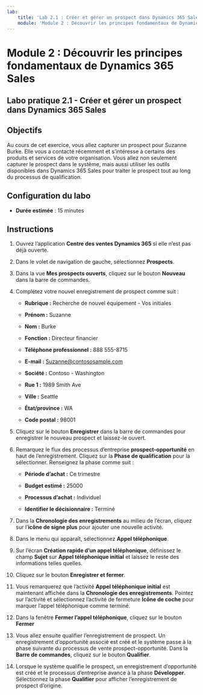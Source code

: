 ```yaml
---
lab:
    title: 'Lab 2.1 : Créer et gérer un prospect dans Dynamics 365 Sales'
    module: 'Module 2 : Découvrir les principes fondamentaux de Dynamics 365 Sales'
---
```


Module 2 : Découvrir les principes fondamentaux de Dynamics 365 Sales
========================

## Labo pratique 2.1 - Créer et gérer un prospect dans Dynamics 365 Sales

## Objectifs

Au cours de cet exercice, vous allez capturer un prospect pour Suzanne Burke. Elle vous a contacté récemment et s’intéresse à certains des produits et services de votre organisation. Vous allez non seulement capturer le prospect dans le système, mais aussi utiliser les outils disponibles dans Dynamics 365 Sales pour traiter le prospect tout au long du processus de qualification.


## Configuration du labo

  - **Durée estimée** : 15 minutes

## Instructions

1. Ouvrez l’application **Centre des ventes Dynamics 365** si elle n’est pas déjà ouverte. 

2. Dans le volet de navigation de gauche, sélectionnez **Prospects**. 

3. Dans la vue **Mes prospects ouverts**, cliquez sur le bouton **Nouveau** dans la barre de commandes.

4. Complétez votre nouvel enregistrement de prospect comme suit :

	- **Rubrique :** Recherche de nouvel équipement - Vos initiales

	- **Prénom :** Suzanne

	- **Nom :** Burke

	- **Fonction :** Directeur financier

	- **Téléphone professionnel :** 888 555-8715

	- **E-mail :** Suzanne@contososample.com

	- **Société :** Contoso - Washington

	- **Rue 1 :** 1989 Smith Ave

	- **Ville :** Seattle

	- **État/province :** WA

	- **Code postal :** 98001 

5. Cliquez sur le bouton **Enregistrer** dans la barre de commandes pour enregistrer le nouveau prospect et laissez-le ouvert.

6. Remarquez le flux des processus d’entreprise **prospect-opportunité** en haut de l’enregistrement. Cliquez sur la **Phase de qualification** pour la sélectionner. Renseignez la phase comme suit :

	- **Période d’achat :** Ce trimestre

	- **Budget estimé :** 25000 

	- **Processus d’achat :** Individuel

	- **Identifier le décisionnaire :** Terminé

7. Dans la **Chronologie des enregistrements** au milieu de l’écran, cliquez sur l’**icône de signe plus** pour ajouter une nouvelle activité. 

8. Dans le menu qui apparaît, sélectionnez **Appel téléphonique**.

9. Sur l’écran **Création rapide d’un appel téléphonique**, définissez le champ **Sujet** sur **Appel téléphonique initial** et laissez le reste des informations telles quelles. 

10. Cliquez sur le bouton **Enregistrer et fermer**.

11. Vous remarquerez que l’activité **Appel téléphonique initial** est maintenant affichée dans la **Chronologie des enregistrements**. Pointez sur l’activité et sélectionnez l’activité de fermeture **Icône de coche** pour marquer l’appel téléphonique comme terminé. 

12. Dans la fenêtre **Fermer l’appel téléphonique**, cliquez sur le bouton **Fermer** 

13. Vous allez ensuite qualifier l’enregistrement de prospect. Un enregistrement d’opportunité associé est créé et le système passe à la phase suivante du processus de vente prospect-opportunité. Dans la **Barre de commandes**, cliquez sur le bouton **Qualifier**. 

14. Lorsque le système qualifie le prospect, un enregistrement d’opportunité est créé et le processus d’entreprise avance à la phase **Développer**. Sélectionnez la phase **Qualifier** pour afficher l’enregistrement de prospect d’origine. 

